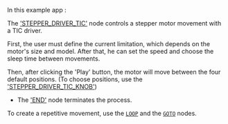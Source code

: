 In this example app :

The ['STEPPER_DRIVER_TIC'](https://github.com/flojoy-io/nodes/blob/main/INSTRUMENTS/STEPPER_MOTOR/STEPPER_DRIVER_TIC/STEPPER_DRIVER_TIC.py) node controls a stepper motor movement with a TIC driver.


First, the user must define the current limitation, which depends on the motor's size and model.
After that, he can set the speed and choose the sleep time between movements.

Then, after clicking the 'Play' button, the motor will move between the four default positions. (To choose positions, use the ['STEPPER_DRIVER_TIC_KNOB'](https://github.com/flojoy-io/nodes/blob/main/INSTRUMENTS/STEPPER_MOTOR/STEPPER_DRIVER_TIC_KNOB/STEPPER_DRIVER_TIC_KNOB.py))


- The ['END'](https://github.com/flojoy-io/nodes/blob/main/LOGIC_GATES/TERMINATORS/END/END.py) node terminates the process.

To create a repetitive movement, use the [`LOOP`](https://github.com/flojoy-io/nodes/blob/main/LOGIC_GATES/LOOPS/LOOP/LOOP.py) and the [`GOTO`](https://github.com/flojoy-io/nodes/blob/main/LOGIC_GATES/LOOPS/GOTO/GOTO.py) nodes. 
